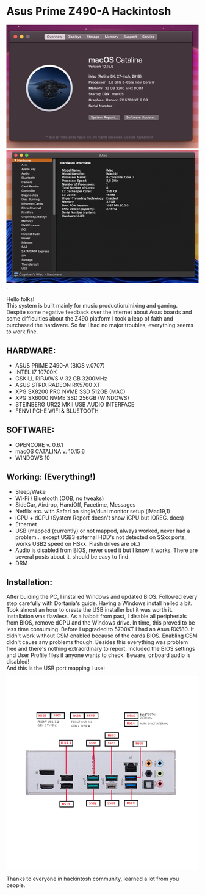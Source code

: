 # Asus Prime Z490-A Hackintosh

![alt text](https://github.com/0zgehan/Asus-Prime-Z490-a-Hackintosh/blob/master/DOCS/atm.png)  
![alt text](https://github.com/0zgehan/Asus-Prime-Z490-a-Hackintosh/blob/master/DOCS/iMac19%2C1.png). 



Hello folks!  
This system is built mainly for music production/mixing and gaming.  
Despite some negative feedback over the internet about Asus boards and some difficulties about the Z490 platform I took a leap of faith and purchased the hardware. So far I had no major troubles, everything seems to work fine.


## HARDWARE:  


* ASUS PRIME Z490-A (BIOS v.0707)
* INTEL I7 10700K
* GSKILL RIPJAWS V 32 GB 3200MHz
* ASUS STRIX RADEON RX5700 XT
* XPG SX8200 PRO NVME SSD 512GB (MAC)
* XPG SX6000 NVME SSD 256GB (WINDOWS)
* STEINBERG UR22 MKII USB AUDIO INTERFACE
* FENVI PCI-E WIFI & BLUETOOTH  

## SOFTWARE:

* OPENCORE v. 0.6.1
* macOS CATALINA v. 10.15.6
* WINDOWS 10

## Working: (Everything!)
* Sleep/Wake
* Wi-Fi / Bluetooth (OOB, no tweaks)
* SideCar, Airdrop, HandOff, Facetime, Messages
* Netflix etc. with Safari on single/dual monitor setup (iMac19,1)
* iGPU + dGPU (System Report doesn't show iGPU but IOREG. does)
* Ethernet
* USB (mapped (currently) or not mapped, always worked, never had a problem... except USB3 external HDD's not detected on SSxx ports, works USB2 speed on HSxx. Flash drives are ok.)
* Audio is disabled from BIOS, never used it but I know it works. There are several posts about it, should be easy to find.
* DRM


## Installation:

After buiding the PC, I installed Windows and updated BIOS. Followed every step carefully with Dortania's guide. Having a Windows install helled a bit. Took almost an hour to create the USB installer but it was worth it. Installation was flawless. As a habbit from past, I disable all peripherials from BIOS, remove dGPU and the Windows drive. In time, this proved to be less time consuming. Before I upgraded to 5700XT I had an Asus RX580. It didn't work without CSM enabled because of the cards BIOS. Enabling CSM didn't cause any problems though. Besides this everything was problem free and there's nothing extraordinary to report.
Included the BIOS settings and User Profile files if anyone wants to check. Beware, onboard audio is disabled!  
And this is the USB port mapping I use:

![alt text](https://github.com/0zgehan/Asus-Prime-Z490-a-Hackintosh/blob/master/DOCS/USBMAP.png) 


    
Thanks to everyone in hackintosh community, learned a lot from you people.  
